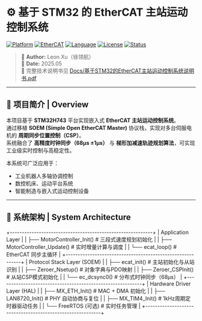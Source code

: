 # ⚙️ 基于 STM32 的 EtherCAT 主站运动控制系统
[![Platform](https://img.shields.io/badge/Platform-STM32H743-blue?logo=stmicroelectronics)]()
[![EtherCAT](https://img.shields.io/badge/Protocol-EtherCAT-red?logo=siemens)]()
[![Language](https://img.shields.io/badge/Language-C%2FC%2B%2B-green)]()
[![License](https://img.shields.io/badge/License-MIT-yellow)]()
[![Status](https://img.shields.io/badge/Version-v1.0.0-brightgreen)]()

> 🧠 **Author:** Leon Xu（徐领航）  
> 📅 **Date:** 2025.05  
> 📄 完整技术说明书见 [Docs/基于STM32的EtherCAT主站运动控制系统说明书.pdf](Docs/基于STM32的EtherCAT主站运动控制系统说明书.pdf)

---

## 📘 项目简介 | Overview

本项目基于 **STM32H743** 平台实现嵌入式 **EtherCAT 主站运动控制系统**。  
通过移植 **SOEM (Simple Open EtherCAT Master)** 协议栈，实现对多台伺服电机的 **周期同步位置控制（CSP）**。  
系统融合了 **高精度时钟同步（68μs ±1μs）** 与 **梯形加减速轨迹规划算法**，可实现工业级实时控制与高稳定性。

本系统可广泛应用于：
- 工业机器人多轴协调控制  
- 数控机床、运动平台系统  
- 智能制造与嵌入式运动控制设备  

---

## 🧩 系统架构 | System Architecture

+-----------------------------------------------------------+
| Application Layer |
| ├── MotorController_Init() # 三段式速度规划初始化 |
| ├── MotorController_Update() # 实时增量计算与调度 |
| └── ecat_loop() # EtherCAT 同步主循环 |
+-----------------------------------------------------------+
| Protocol Stack Layer (SOEM) |
| ├── ecat_init() # 主站初始化与从站识别 |
| ├── Zeroer_Nsetup() # 对象字典与PDO映射 |
| ├── Zeroer_CSPInit() # 从站CSP模式初始化 |
| └── ec_dcsync0() # 分布式时钟同步（68μs） |
+-----------------------------------------------------------+
| Hardware Driver Layer (HAL) |
| ├── MX_ETH_Init() # MAC + DMA 初始化 |
| ├── LAN8720_Init() # PHY 自动协商与复位 |
| ├── MX_TIM4_Init() # 1kHz周期定时器驱动任务 |
| └── FreeRTOS (可选) # 实时任务管理 |
+-----------------------------------------------------------+
